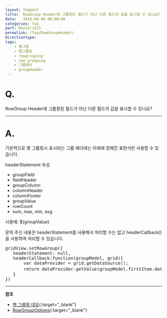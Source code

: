 ```yaml
---
layout: faqpost
title:  RowGroup Header에 그룹핑된 필드가 아닌 다른 필드의 값을 표시할 수 있나요?  
date:   2018-08-08 00:00:00
categories: faq
part: RealGridJS
permalink: /faq/RowGroupHeader/
directiontype: 
tags:
    - 행그룹
    - 행그룹핑
    - rowgrouping
    - row grouping
    - 그룹헤더
    - groupHeader 
---
```


# Q.

RowGroup Header에 그룹핑된 필드가 아닌 다른 필드의 값을 표시할 수 있나요?  

---

# A.

기본적으로 행 그룹핑시 표시되는 그룹 헤더에는 아래에 정해진 표현식만 사용할 수 있습니다.

headerStatement 속성
* groupField
* fieldHeader
* groupColumn
* columnHeader
* columnFooter
* groupValue
* rowCount
* sum, max, min, avg

사용예: ${groupValue}

문의 주신 내용은 headerStatement를 사용해서 처리할 수는 없고 headerCallback()을 사용하여 처리할 수 있습니다.

<pre class="prettyprint">
gridView.setRowGroup({
   headerStatement: null,
   headerCallback:function(groupModel, grid){
       var dataProvider = grid.getDataSource();
       return dataProvider.getValue(groupModel.firstItem.dataRow, "헤더에표시하고싶은필드명");
   }    
})
</pre>	

	
--------------------------------------------------------------------------------

**참조**
* [행 그룹핑 데모](http://demo.realgrid.com/RowGroup/RowGrouping/){:target="_blank"}
* [RowGroupOptions](/api/types/RowGroupOptions/){:target="_blank"}
